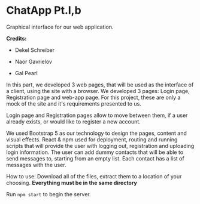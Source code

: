 # ChatApp Pt.I,b

Graphical interface for our web application.


**Credits:**

- Dekel Schreiber

- Naor Gavrielov

- Gal Pearl

In this part, we developed 3 web pages, that will be used as the interface of a client, using the site with a browser.
We developed 3 pages: Login page, Registration page and web-app page.
For this project, these are only a mock of the site and it's requirements presented to us.

Login page and Registration pages allow to move between them, if a user already exists, or would like to register a new account.

We used Bootstrap 5 as our technology to design the pages, content and visual effects.
React & npm used for deployment, routing and running scripts that will provide the user with logging out, registration and
uploading login information.
The user can add dummy contacts that will be able to send messages to, starting from an empty list.
Each contact has a list of messages with the user.

How to use:
Download all of the files, extract them to a location of your choosing.
**Everything must be in the same directory**

Run 
``` npm start ``` 
to begin the server.

